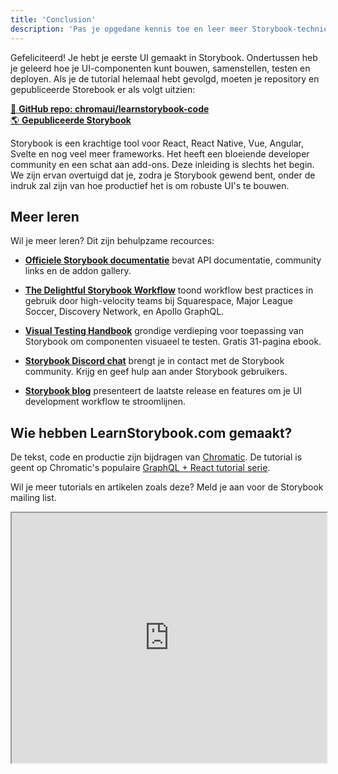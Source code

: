 ```yaml
---
title: 'Conclusion'
description: 'Pas je opgedane kennis toe en leer meer Storybook-technieken'
---
```


Gefeliciteerd! Je hebt je eerste UI gemaakt in Storybook. Ondertussen heb je geleerd hoe je UI-componenten kunt bouwen, samenstellen, testen en deployen. Als je de tutorial helemaal hebt gevolgd, moeten je repository en gepubliceerde Storebook er als volgt uitzien:

[📕 **GitHub repo: chromaui/learnstorybook-code**](https://github.com/chromaui/learnstorybook-code)
<br/>
[🌎 **Gepubliceerde Storybook**](https://clever-banach-415c03.netlify.app/)

Storybook is een krachtige tool voor React, React Native, Vue, Angular, Svelte en nog veel meer frameworks. Het heeft een bloeiende developer community en een schat aan add-ons. Deze inleiding is slechts het begin. We zijn ervan overtuigd dat je, zodra je Storybook gewend bent, onder de indruk zal zijn van hoe productief het is om robuste UI's te bouwen.

## Meer leren

Wil je meer leren? Dit zijn behulpzame recources:

- [**Officiele Storybook documentatie**](https://storybook.js.org/docs/vue/get-started/introduction) bevat API documentatie, community links en de addon gallery.

- [**The Delightful Storybook Workflow**](https://www.chromatic.com/blog/the-delightful-storybook-workflow) toond workflow best practices in gebruik door high-velocity teams bij Squarespace, Major League Soccer, Discovery Network, en Apollo GraphQL.

- [**Visual Testing Handbook**](https://www.learnstorybook.com/visual-testing-handbook/) grondige verdieping voor toepassing van Storybook om componenten visuaeel te testen. Gratis 31-pagina ebook.

- [**Storybook Discord chat**](https://discord.gg/UUt2PJb) brengt je in contact met de Storybook community. Krijg en geef hulp aan ander Storybook gebruikers.

- [**Storybook blog**](https://medium.com/storybookjs) presenteert de laatste release en features om je UI development workflow te stroomlijnen.

## Wie hebben LearnStorybook.com gemaakt?
De tekst, code en productie zijn bijdragen van [Chromatic](https://www.chromatic.com/). De tutorial is geent op Chromatic's populaire [GraphQL + React tutorial serie](https://www.chromatic.com/blog/graphql-react-tutorial-part-1-6).

Wil je meer tutorials en artikelen zoals deze? Meld je aan voor de Storybook mailing list.

<iframe style="height:400px;width:100%;max-width:800px;margin:0px auto;" src="https://upscri.be/d42fc0?as_embed"></iframe>
